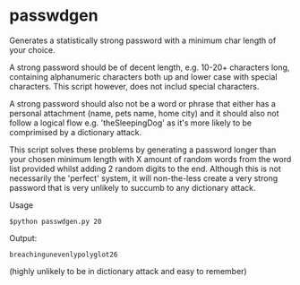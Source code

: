 # passwdgen
Generates a statistically strong password with a minimum char length of your choice.

A strong password should be of decent length, e.g. 10-20+ characters long, containing alphanumeric characters both up and lower case with special characters. This script however, does not includ special characters.

A strong password should also not be a word or phrase that either has a personal attachment (name, pets name, home city) and it should also not follow a logical flow e.g. 'theSleepingDog' as it's more likely to be comprimised by a dictionary attack.

This script solves these problems by generating a password longer than your chosen minimum length with X amount of random words from the word list provided whilst adding 2 random digits to the end. Although this is not necessarily the 'perfect' system, it will non-the-less create a very strong password that is very unlikely to succumb to any dictionary attack.

Usage

<code>$python passwdgen.py 20</code>

Output:

<code>breachingunevenlypolyglot26</code>

(highly unlikely to be in dictionary attack and easy to remember)
